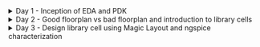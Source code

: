 <details>
  <summary> Day 1 - Inception of EDA and PDK </summary>

  # Day 1 - Inception of EDA and PDK

  <details>
    <summary> Theory </summary>


## From Software Applications to Hardware 

- Application software (Apps) enters into system software which converts the apps into binary language to be understood by hardware.
- Major components of system software are operating system, compiler, and assembler.
  
<img width="811" alt="1" src="https://github.com/sukanyasmeher/sfal-vsd/assets/166566124/d4ed9a15-c832-425f-8912-366cfc5ee863">

<img width="818" alt="2" src="https://github.com/sukanyasmeher/sfal-vsd/assets/166566124/2d06cb1b-4fff-4c71-b708-92ea05ce945a">

## SOC Design using OpenLane

### What is Process Design Kit (PDK)?
A Process Design Kit (PDK) is an essential set of documents and data files used in the design of integrated circuits (ICs). It is provided by semiconductor foundries to IC designers to ensure that their designs are manufacturable using the foundry's process technology. Here are the key components and aspects of a PDK:

1. **Design Rules**: Detailed guidelines for the physical layout of the IC. These rules ensure that the design can be reliably manufactured and meet the desired performance criteria.

2. **Device Models**: Mathematical models that describe the behavior of the transistors and other components fabricated with the specific process technology. These models are crucial for accurate circuit simulations.

3. **Technology Files**: Information about the layers and materials used in the process, such as metal layers, dielectric materials, and doping concentrations.

4. **Standard Cell Libraries**: Pre-designed and pre-characterized logic gates, flip-flops, and other fundamental building blocks. These cells are optimized for the specific process technology and are used to speed up the design process.

5. **Parameter Files**: Data for setting up simulation tools and ensuring that the simulations reflect the real-world performance of the fabricated IC.

6. **Design Verification Files**: Scripts and settings for design rule checking (DRC), layout versus schematic (LVS) checking, and other verification processes to ensure that the design meets all manufacturing requirements.

7. **Process-Specific Scripts and Tools**: Automated tools and scripts tailored for the specific process technology, which help streamline the design and verification process.

#### Importance of PDKs

- **Manufacturability**: Ensures that the designed ICs can be reliably fabricated.
- **Performance Optimization**: Helps designers optimize their designs for performance, power, and area.
- **Efficiency**: Speeds up the design process by providing pre-characterized components and automated tools.
- **Accuracy**: Improves the accuracy of simulations, leading to better predictions of the final IC performance.

#### Usage in the Design Flow

PDKs are used throughout the IC design flow, from initial schematic capture and simulation through physical layout and verification. They are essential for both custom IC designs and designs using standard cells.

### Simplified RTL-to-GDS

<img width="1150" alt="3" src="https://github.com/sukanyasmeher/sfal-vsd/assets/166566124/b5b84f28-f3f0-492d-9d15-248fd5005be8">

<img width="1145" alt="4" src="https://github.com/sukanyasmeher/sfal-vsd/assets/166566124/b5b5fad4-aa6c-47f0-86bd-f58adc3eab60">

<img width="1133" alt="5" src="https://github.com/sukanyasmeher/sfal-vsd/assets/166566124/9000684b-1c0b-492a-9f43-b34d26c7dcf1">

<img width="1133" alt="6" src="https://github.com/sukanyasmeher/sfal-vsd/assets/166566124/96915a87-3a80-4780-8262-d73963f4f005">

<img width="1131" alt="7" src="https://github.com/sukanyasmeher/sfal-vsd/assets/166566124/43391ede-6889-44f3-a227-4f56970d836d">

<img width="1129" alt="8" src="https://github.com/sukanyasmeher/sfal-vsd/assets/166566124/21edccc1-e419-461a-a063-ce35518f8d10">

<img width="1132" alt="9" src="https://github.com/sukanyasmeher/sfal-vsd/assets/166566124/711df054-dce3-4279-bbfc-2e5b6ec62467">

<img width="1130" alt="10" src="https://github.com/sukanyasmeher/sfal-vsd/assets/166566124/eed690fe-9de9-45fe-903f-89f5b5388c44">

<img width="1133" alt="11" src="https://github.com/sukanyasmeher/sfal-vsd/assets/166566124/c33b4c48-5e6d-4a2d-b46b-fbf362e622c1">

<img width="1132" alt="12" src="https://github.com/sukanyasmeher/sfal-vsd/assets/166566124/2a04ebf9-5209-42f6-bf6d-1b5348e3a323">

### OpenLane ASIC Flow

<img width="1132" alt="13" src="https://github.com/sukanyasmeher/sfal-vsd/assets/166566124/6fa1e1a1-58e4-4fd4-ba6f-82eaf4fce854">

</details>

<details>
  <summary> Lab - Download VirtualBox in MAC OS </summary>
  
</details>

<details>
  <summary> Lab - Introduction to Open Source EDA Tool - OpenLane </summary>

## Introduction to Open Source EDA Tools  - OpenLane

Refer the link for more information - https://github.com/The-OpenROAD-Project/OpenLane
  
1. The libraries are located in `/home/vsduser/Desktop/work/tools/openlane_working_dir/pdks/sky130A/libs.ref`. We will be working with `sky130_fd_sc_hd` library.
   - `sky130_fd` is skywater foundry library
   - `sc` stands for standard cell
   - `hd` stands for high density
2. Change the directory to `/home/vsduser/Desktop/work/tools/openlane_working_dir/openlane`.
3. set alias docker='docker run -it -v $(pwd):/openLANE_flow -v $PDK_ROOT:$PDK_ROOT -e PDK_ROOT=$PDK_ROOT -u
4. Invoke OpenLane using `docker` command
5. Run OpenLane in interactive mode using the command `./flow.tcl -interactive`. Without `-interactive` it will run the complete flow. But at this stage, we want to do step-by-step.
   
The screenshot after invoking is shown below

![14](https://github.com/sukanyasmeher/sfal-vsd/assets/166566124/efbb9fea-0829-42d4-bdf4-300426efdda8)

6. Command for input required package for openlane flow is
```
package require openlane 0.9
```
7. The designs are already located in the folder `/home/vsduser/Desktop/work/tools/openlane_working_dir/openlane/designs`. We will run the design `picorv32a`. The settings are present in config.tcl. However, the precedence Opnelane takes is openlane setting < config.tcl < sky130A_sky130_fd_sc_hd_config.tcl. Command to prepare the file system and design setup is
```
prep -design picorv32a
```
A new directory called `runs` is created inside `/home/vsduser/Desktop/work/tools/openlane_working_dir/openlane/designs/picorv32a`. It has all the necessary files and folder required for synthesis.  

The screenshot is shown below
![15](https://github.com/sukanyasmeher/sfal-vsd/assets/166566124/b65ebf6a-3903-4302-bcbb-15494810972f)

8. The command to run the synthesis is
   ```
   run_synthesis
   ```
   After successful synthesis, the output is shown below.
   
![16](https://github.com/sukanyasmeher/sfal-vsd/assets/166566124/73d4c00b-72d5-46bf-8330-073a184316db)

9. Next task is to find the ***flop ratio*** which is ratio of number of D flip flops and the total number of standard cells which is 1613/14876=0.10843.
 ![17](https://github.com/sukanyasmeher/sfal-vsd/assets/166566124/9bd1c07a-4af6-49e6-980e-959ef7192dec)

10. Synthesis reports are present in `/home/vsduser/Desktop/work/tools/openlane_working_dir/openlane/designs/picorv32a/runs/18-06_00-09/reports/synthesis`. The reports are
```
    total 1736
-rw-r--r-- 1 vsduser vsduser   1216 Jun 18 06:18 1-yosys_pre.stat
-rw-r--r-- 1 vsduser vsduser    866 Jun 18 06:18 1-yosys_dff.stat
-rw-r--r-- 1 vsduser vsduser  20479 Jun 18 06:19 1-yosys_4.chk.rpt
-rw-r--r-- 1 vsduser vsduser   2674 Jun 18 06:19 1-yosys_4.stat.rpt
-rw-r--r-- 1 vsduser vsduser     12 Jun 18 06:19 2-opensta_tns.rpt
-rw-r--r-- 1 vsduser vsduser     11 Jun 18 06:19 2-opensta_wns.rpt
-rw-r--r-- 1 vsduser vsduser 816771 Jun 18 06:19 2-opensta.timing.rpt
-rw-r--r-- 1 vsduser vsduser  17763 Jun 18 06:19 2-opensta.min_max.rpt
-rw-r--r-- 1 vsduser vsduser 816771 Jun 18 06:19 2-opensta.rpt
-rw-r--r-- 1 vsduser vsduser  74793 Jun 18 06:19 2-opensta.slew.rpt
```
  
</details>

</details>

<details> 
  <summary> Day 2 - Good floorplan vs bad floorplan and introduction to library cells </summary>

# Day 2 - Good floorplan vs bad floorplan and introduction to library cells

<details>
  <summary> 1 - Chip Floorplan Considerations </summary>
  
  # 1 - Chip Floorplan Considerations
  
<details>
  <summary> Theory </summary>

Following steps are considered for chip floorplan
  - Define the height and width of the core and die
  - Define the location of pre-placed cells
  - Surround the pre-placed cells with de-coupling capacitor
  - Power planning
  - Pin placement and logical cell placement blockage
    
## Utilization Factor and Aspect Ratio

Steps to define the height and width of the core and die 
- Define the netlist which is the connectivity between all the components
- Convert the symbols of gates into the physical dimension
- Find out the dimensions of standard cells (not wires as of now). Let's assume the rough dimensions of standard cells as 1unit X 1unit. Thus area is 1 sq. unit.
- With the help of this information, next, we can calculate the area occupied by the netlist on a silicon wafer. The total are occupied by this netlist will be no. of cells X 1sq. unit.
- Utilization Ration = Area occupied by netlist/Total area of the core
- Aspect Ratio = Height/ Width

<img width="1201" alt="1" src="https://github.com/sukanyasmeher/sfal-vsd/assets/166566124/41a290f0-da05-4dfd-a6d3-bc9bfb8f81c7">

<img width="1175" alt="2" src="https://github.com/sukanyasmeher/sfal-vsd/assets/166566124/04b8fadc-c5c7-4735-b685-85afcac71706">

## Concept of pre-placed cells

Steps to define the location of pre-placed cells 
- Define the combinational operation in terms of gates
- Cut them into parts, in this case may be 2 parts or 2 separate blocks. Each block will be implemented separately.
- Extend the IO pins and black box the two blocks
- Separate the black boxes as separate IPs or modules. The advantage of this is these IPs or modules can be used multiple times in the chip as required. This is the concept of re-used modules. Similarly there are other IPs available such as memory, clock gating cell, comparator, mux.
- The arrangement of these IPs in a chip is called ***Floorplanning***.
- These IPs/blocks have user-defined locations, hence are placed in chip before automated P&R and are called ***pre-placed cells***.
- Automated P&R tools place the remaining logical cells in the design onto the chip.

<img width="1168" alt="3" src="https://github.com/sukanyasmeher/sfal-vsd/assets/166566124/c6a7ba53-56cb-4d73-9c6b-62a3f1cecc8c">

<img width="1152" alt="4" src="https://github.com/sukanyasmeher/sfal-vsd/assets/166566124/3451e244-a469-418f-ba8a-1f7f2f6fc682">

<img width="1129" alt="5" src="https://github.com/sukanyasmeher/sfal-vsd/assets/166566124/2dd000f4-fdbf-4f1a-a481-f35b01b0d459">


## De-coupling capacitor

Decoupling capacitors, also known as bypass capacitors, are critical components in VLSI (Very-Large-Scale Integration) design for several reasons:

- Power Supply Stabilization: VLSI circuits can draw significant and rapidly changing amounts of current, especially during switching operations. These sudden changes can cause fluctuations in the power supply voltage. Decoupling capacitors help stabilize the voltage by providing or absorbing current as needed, ensuring a steady supply to the circuit.

- Noise Reduction: High-speed switching in VLSI circuits generates noise, which can propagate through the power supply lines and affect the performance of other parts of the chip. Decoupling capacitors filter out this high-frequency noise, reducing its impact on sensitive components.

- Signal Integrity: Variations in the power supply can lead to signal integrity issues, causing errors in data transmission and processing. Decoupling capacitors maintain a consistent voltage level, helping to preserve the integrity of signals within the chip.

- Transient Response Improvement: When a circuit suddenly switches states, the demand for current can spike. Without decoupling capacitors, the inductance and resistance in the power delivery network can prevent the power supply from responding quickly enough, leading to voltage dips. Decoupling capacitors provide the necessary current during these transitions, improving the transient response.

- Prevention of Ground Bounce and Supply Droop: Ground bounce occurs when multiple outputs switch simultaneously, causing a temporary rise in ground voltage. Similarly, supply droop happens when the supply voltage drops due to a sudden increase in current demand. Decoupling capacitors mitigate these effects by providing a local reservoir of charge.

- Reduction of Electromagnetic Interference (EMI): Switching noise can radiate as electromagnetic interference, affecting nearby circuits and systems. Decoupling capacitors help in suppressing this noise, reducing EMI.

  <img width="948" alt="6" src="https://github.com/sukanyasmeher/sfal-vsd/assets/166566124/e3553809-72a1-4a45-812d-44464929489e">

## Power Planning

Disadvantage of single power supply is shown below

<img width="1113" alt="10" src="https://github.com/sukanyasmeher/sfal-vsd/assets/166566124/4534bd64-c36d-469d-b1e2-2b89c282af42">

<img width="1169" alt="7" src="https://github.com/sukanyasmeher/sfal-vsd/assets/166566124/c5b2753b-da61-49f5-9c5e-77539ed5ba13">

<img width="1135" alt="8" src="https://github.com/sukanyasmeher/sfal-vsd/assets/166566124/4908e38f-f418-4d49-9d3f-0f8a5a3751dc">

<img width="1118" alt="9" src="https://github.com/sukanyasmeher/sfal-vsd/assets/166566124/f04a3c2e-fdd9-4fdc-b893-b2f1183aa104">

Solution is to have a power and ground supply mesh so that circuit could tap from the nearest source

<img width="1094" alt="11" src="https://github.com/sukanyasmeher/sfal-vsd/assets/166566124/5a3e8427-fb17-466d-9e9c-0d7786d5edbf">

<img width="1169" alt="12" src="https://github.com/sukanyasmeher/sfal-vsd/assets/166566124/9d16f26c-cd1b-40ad-a4bb-62b6a9fe5515">

## Pin Placement and Logical Cell Placement Blockage

Let's consider the design as shown below.

<img width="1135" alt="13" src="https://github.com/sukanyasmeher/sfal-vsd/assets/166566124/09d878a6-e0c6-45af-9cf1-32452859bc01">

Steps for pin placement and logical cell placement blockage
- The pins are placed based on where the cells are placed. Goal is to keep the pins closer.
- Clock input ports are bigger in size than the data ports. As the clock ports continuously sends signal to all the flips flops, it needs a least resistance path for clocks. And bigger the size, the lower the resistance.
- Similarly for clock output ports as we need clock signals to move out o fthe chip as fast as possible because the clock is driven continuously.
- We need to make sure that the automated P&R doesn't place any cell in the pin placement area. For this, we place the logical cell placement blockage.
- floorplan is ready for placement and routing step.

The screenshot shows how the design looks after pin placement and logical cell placement blockage.

<img width="1196" alt="14" src="https://github.com/sukanyasmeher/sfal-vsd/assets/166566124/729955ce-555b-4213-91c1-a77de7b67614">

<img width="1203" alt="15" src="https://github.com/sukanyasmeher/sfal-vsd/assets/166566124/98cfb6c8-1e33-4657-a716-51ac46208e4f">


</details>

<details>
  <summary> Lab - Floorplan using OpenLane </summary>
  
# Lab - Floorplan using OpenLane

Steps for the floorplan
1. The variables or switches for the OpenLane design flow are mentioned `README.md` inside the directory `/home/vsduser/Desktop/work/tools/openlane_working_dir/openlane/configuration/floorplan.tcl` as shown below.
 
   ![1](https://github.com/sukanyasmeher/sfal-vsd/assets/166566124/ea0c3e2f-d491-4189-bcfb-a4b41b4117fa)

2. The parameters for floorplan are set in `floorplan.tcl` in the same directory as highlighted below.
   
   ![2](https://github.com/sukanyasmeher/sfal-vsd/assets/166566124/8451a90a-e6fe-467f-a410-36db31379ab9)

3. However, the precedence Opnelane takes is openlane setting < config.tcl < sky130A_sky130_fd_sc_hd_config.tcl. A screenshot of config.tcl and sky130A_sky130_fd_sc_hd_config.tcl is shown below.
   
  ***config.tcl***
  ![7](https://github.com/sukanyasmeher/sfal-vsd/assets/166566124/49de2ce8-7581-4c06-b5c7-30cdcd69b3a9)


***sky130A_sky130_fd_sc_hd_config.tcl***   
![4](https://github.com/sukanyasmeher/sfal-vsd/assets/166566124/911b689a-60a0-4521-91e6-6cccbd291c88)

4. The command to run floorplan is `run_floorplan`and the successful completion is shown below.
   
   ![3](https://github.com/sukanyasmeher/sfal-vsd/assets/166566124/429a6363-9711-4e78-ba63-7c01e37922a5)

5. Check the floorplan by opening `picorv32a.floorplan.def` inside the directory `/home/vsduser/Desktop/work/tools/openlane_working_dir/openlane/designs/picorv32a/runs/18-06_00-09/results/floorplan`. Screenshot of picorv32a.floorplan.def is shown below.
   
   ![5](https://github.com/sukanyasmeher/sfal-vsd/assets/166566124/baf99883-95b8-474d-8bcc-6a211dc944c3)

6. Calculate the die area  
   1um = 1000 unit distance
   
   Die width = 660685/1000 = 660.685um
   
   Die height = 671405/1000 = 671.405um
   
   Area = width x height = 660.685 x 671.405 = 443587.212 um<sup>2<sup>
   
7. Next we load the generated floorplan.def in Magic tool and exploring it. Change directory to folder containing floorplan.def and then load floorplan.def in magic tool with the command
```
cd /home/vsduser/Desktop/work/tools/openlane_working_dir/openlane/designs/picorv32a/runs/18-06_00-09/results/floorplan
magic -T /home/vsduser/Desktop/work/tools/openlane_working_dir/pdks/sky130A/libs.tech/magic/sky130A.tech lef read ../../tmp/merged.lef def read picorv32a.floorplan.def &
```
The screenshot shows the layout of floorplan in Magic.
![6](https://github.com/sukanyasmeher/sfal-vsd/assets/166566124/0126182f-715b-4d91-bf07-491b5072621c)

8. Next we review the floorplan layout in Magic.
- Input and output pins are placed almost equidistant
  
  ![8](https://github.com/sukanyasmeher/sfal-vsd/assets/166566124/8a326ece-5692-4059-a024-61b213475534)

- Identify the metal of the pin by placing the cursor and type 's'. Then `tkcon` window type 'what` which shows the metal layer of the pin or port as shown below.
    ![9](https://github.com/sukanyasmeher/sfal-vsd/assets/166566124/923a61d9-ee6e-417b-a5d1-798d23b883c9)
  
- From the above figure, you can see that the decap cell locations are at the end of the row as they are set as endcap in config.tcl.
  
- Tap cells are equidistant from the diagonal tap cells as shown below. Tap cells connect the substrate (or wells) to a fixed potential, typically the power supply (VDD) or ground (VSS). This is necessary to prevent floating substrate or well potentials, which can lead to latch-up conditions or leakage currents.
  ![10](https://github.com/sukanyasmeher/sfal-vsd/assets/166566124/9016550b-5df6-4e69-95d3-1a406c63e766)

- The floorplan doesn't take into consideration the placement of standard cells. But standard cells are present here at the origin.
  ![11](https://github.com/sukanyasmeher/sfal-vsd/assets/166566124/05efd79c-d147-4c5c-8b1e-2f187419971e)

- If changes are needed for the design, it is always prefered to make it at `sky130A_sky130_fd_sc_hd_config.tcl` level.
  
</details>
  
</details>

<details>
  <summary> 2 - Library Binding and Placement </summary>

  # 2 - Library Binding and Placement

  <details>
  <summary> Theory </summary>

  The following steps are considered for library binding and placement
  - Bind netlist with physical cells
  - Placement of the cells on the floorplan
  - Optimize placement using estimated wire length and capacitance
  
  ## Netlist binding and initial place design

Steps for netlist binding and initial place design
- Give the cells physical dimensions (width and height). The cells are present in a library which includes physical information, timing information such as delay information, and required condition of the cells. The library has different flavors of each cell.
- Place the netlist onto the floorplan. the netlsit contains connectivity information of the design.
- Placement makes sure that the pre-placed locations are not affected. There will be no cells placed in these locations.
- Place the FF cells closer to the IO pins and combinational cells close to FF. This way we can maintain the timing requirements. Sometimes the cells are abutted which is a good example of high frequency circuits.

<img width="1198" alt="16" src="https://github.com/sukanyasmeher/sfal-vsd/assets/166566124/97c2f68f-8841-4525-b686-1667d8835429">

<img width="1209" alt="17" src="https://github.com/sukanyasmeher/sfal-vsd/assets/166566124/33e076e1-9c1c-4680-8677-5178942d1cfa">

<img width="1205" alt="18" src="https://github.com/sukanyasmeher/sfal-vsd/assets/166566124/efd7fe1d-a74d-432b-8bc0-d516f44c7ec4">

## Optimize placement using estimated wire length and capacitance

Steps to optimize placement using estimated wire length and capacitance
- We estimate the wire length and capacitance and insert repeaters (buffers) based on that. If the wire length is longer, both the capacitance and resistance increase. This way signal integrity is maintained. This tradeoff with the area.
- No repeater is inserted if the wire length and capacitance are not large.
- Since there are no clocks yet, verify if the data path is correct considering the ideal clock such as setup timing analysis. Hold timing analysis is irrelevant without a clock.

  <img width="1206" alt="19" src="https://github.com/sukanyasmeher/sfal-vsd/assets/166566124/150f3124-0560-4706-96c4-cb02315aa5fa">

</details>

<details>
  <summary> Lab - Congestion aware placement using RePlAce </summary>

  ## Congestion-aware placement using RePlAce
  - Placement happens in two stages
      - Global placement - Main objective is reduce the wire length. In OpenLane we used half half-perimeter wire length (HPWL)
      - Detailed placement
  - Standard cells are placed in rows, abutted with each other and there should be no overlap. this is called legalization, which is important for timing point.
  - Global placement - We need to converge overflow. As the overflow value decreases, the design is converged.

1. Run the congestion aware placement using the command `run_placement` the result is shown below
   ![12](https://github.com/sukanyasmeher/sfal-vsd/assets/166566124/1b96b9dd-9c0c-414f-83ab-7eeb83408a44)

2. Open generated placement.def in magic tool using the following commands
    ```
    cd /home/vsduser/Desktop/work/tools/openlane_working_dir/openlane/designs/picorv32a/runs/06-04_16-22/results/placement
    magic -T /home/vsduser/Desktop/work/tools/openlane_working_dir/pdks/sky130A/libs.tech/magic/sky130A.tech lef read ../../tmp/merged.lef def read picorv32a.placement.def & 
    ```
    The placement of cells in placement.def are shown below
    ![13](https://github.com/sukanyasmeher/sfal-vsd/assets/166566124/1c38d4fe-1feb-42eb-b21b-ab9beb7a5301)

3. If we zoom in, we can see the standard cells are correctly places on the rows and not overlaping each other.
   ![14](https://github.com/sukanyasmeher/sfal-vsd/assets/166566124/c327919d-4fb4-4be0-9d54-37b60554a7f7)

4. Power and ground are usually created during floorplan. But in OpenLane it is created during CTS. 

</details>

</details>

<details>
  <summary> 3 - Cell Design and Characterization Flow </summary>

  # 3 - Cell Design and Characterization Flow
  <details>
    <summary> Theory </summary>

  Cell design flow involves 3 steps
  - Inputs
  - Design steps
  - Outputs
    
  ## Inputs for cell design flow

  Inputs for cell design flow are 
  - Process design kit (PDK) including DRC and LVS rules
  - Spice models
  - Library and user-defined specs like cell height, width, supply voltage,metal layers, pin locations, drawn gate length etc

Cell height is defined by the separation between the power and ground rails.  
Cell width is defined by the drive strength of the cell.
  
<img width="1136" alt="20" src="https://github.com/sukanyasmeher/sfal-vsd/assets/166566124/85001ef0-6f8a-4aed-8f54-ee130bb23ac1">

<img width="1152" alt="21" src="https://github.com/sukanyasmeher/sfal-vsd/assets/166566124/881d06d2-2d8a-4e4b-bbe8-8f9b0076705b">

<img width="1155" alt="22" src="https://github.com/sukanyasmeher/sfal-vsd/assets/166566124/f622f6c9-9603-40a9-8233-0f93ca2f2e04">

<img width="1154" alt="23" src="https://github.com/sukanyasmeher/sfal-vsd/assets/166566124/08aebbd2-a9a4-4043-93a3-8c3008c675c9">

## Design steps for cell design flow

Design steps for cell design flow are
- Circuit design
- Layout design
- Characterization

Circuit design involves 2 steps:
1) Implement the functionality itself using CMOS or other technology
2) Model the PMOS and NMOS in such a fashion to meet library requirements
   
Both of them are based on spice simulation. The output we get from circuit design is called ***circuit description language*** or CDL.

<img width="1143" alt="24" src="https://github.com/sukanyasmeher/sfal-vsd/assets/166566124/0ea739e4-c582-472a-8d13-f87c3031288e">

Layout design involves the following steps:
1) Get the function implemented through MOS transistors or PMOS and NMOS connections
2) Get the NMOS and PMOS network graph
3) Obtain the Euler's path - path traced only once
4) Draw the stick diagram
5) Convert the stick diagram to layout adhering to layout rules (DRC) from the foundry
6) Extract the parasitics and characterize it in terms of timing

The output of layout design is GDSII, LEF and extracted spice netlist (.cir) which is after parasitic extraction.

 <img width="1161" alt="25" src="https://github.com/sukanyasmeher/sfal-vsd/assets/166566124/f1f3d7f2-3555-41b3-af66-c8d9b23d6bfd">

Characterization flow involves the following steps:
1) Read in the models for PMOS and NMOS
2) Read the extracted spice netlist
3) Recognize the behavior of buffer (2 inverters in series)
4) Read the sub-circuit of inverter
5) Attach the necessary power sources
6) Apply the stimulus
7) Provide the necessary output capacitance or load
8) Provide the necessary simulation command (like .tran, .dc)

Characterization software is called ***GUNA*** which takes the input from step 1 to 8 in a configuration file. Characterization is further divided into timing characterization, power characterization, and noise characterization. 
The output of characterization is timing, noise, power .libs, function.

<img width="1184" alt="26" src="https://github.com/sukanyasmeher/sfal-vsd/assets/166566124/7511ebeb-22c5-4071-8742-4f083d036dad">

  </details>
  
</details>

<details>
  <summary> 4 - General Timing Characterization Parameters </summary>
  
# 4 - General Timing Characterization Parameters

<details>
  <summary> Theory </summary>

  ## Timing threshold definations
  Different timing threshold definations are 
  - slew_low_rise_thr -  calculate the slope or slew of the particular waveform at the lower side towards 0. Typical value is 20% of VDD.
  - slew_high_rise_thr - calculate the slope or slew of the particular waveform at the higher side towards VDD. Typical value is 80% of VDD.
  - slew_low_fall_thr - Typical value is 20%
  - slew_high_fall_thr - Typical value is 80%
  - in_rise_thr - Typical value is 50%
  - in_fall_thr - Typical value is 50%
  - out_rise_thr - Typical value is 50%
  - out_fall_thr - Typical value is 50%

    <img width="1151" alt="27" src="https://github.com/sukanyasmeher/sfal-vsd/assets/166566124/043ed329-5ec8-4c47-99c8-e53cdb145d9d">

    ## Propagation delay
    Propagation delay = time(out_x_thr)-time(in_x_thr)
    
    <img width="1154" alt="28" src="https://github.com/sukanyasmeher/sfal-vsd/assets/166566124/2550b95b-c2d3-4bac-8c6a-f276e6cda715">

    ## Transition time
    <img width="1127" alt="29" src="https://github.com/sukanyasmeher/sfal-vsd/assets/166566124/4a83b775-1140-4945-9c62-031215aa2ddf">

  
</details>
  
</details>

</details>

<details>
  <summary> Day 3 - Design library cell using Magic Layout and ngspice characterization </summary>

  # Day 3 - Design library cell using Magic Layout and ngspice characterization

<details> 
    <summary> 1- Labs for CMOS inverter ngspice simulations </summary>

  # 1- Labs for CMOS inverter ngspice simulations

<details>
  <summary> Theory </summary>

## CMOS Inverter SPICE deck
![1](https://github.com/sukanyasmeher/sfal-vsd/assets/166566124/f10dd884-43a6-4f5c-971e-94b6a6414b7f)

![2](https://github.com/sukanyasmeher/sfal-vsd/assets/166566124/e916c6d7-efc0-4e06-b88d-dc0301a25fe3)

![3](https://github.com/sukanyasmeher/sfal-vsd/assets/166566124/ed41ad48-fa61-456c-9a1f-ff2eb0982370)

![4](https://github.com/sukanyasmeher/sfal-vsd/assets/166566124/83c51aa1-4cf8-4492-8868-02c0ddc43a6c)

Parameters that define the robustness of CMOS inverter
- Switching threshold, Vm - It is a point at which Vin = Vout (or Vgs = Vds). It is the point where both NMOS and PMOS are ON or in saturation region leading to leakage current. The screenshots below shows the Vm for two different sizes of inverters.

![5](https://github.com/sukanyasmeher/sfal-vsd/assets/166566124/1ee941c6-3d6e-4ac5-b3ff-eab0234330ca)

![6](https://github.com/sukanyasmeher/sfal-vsd/assets/166566124/99c413d9-3d48-4e5a-a90b-9df4bc2aa9c3)

</details>

<details>
  <summary> Lab </summary>

Steps to open the CMOS Inverter layout in Magic  
1. Change the directory to OpenLane directory  where the lab will be done `/home/vsduser/Desktop/work/tools/openlane_working_dir/openlane`.
2. Clone the repository https://github.com/nickson-jose/vsdstdcelldesign which has custom inverter design into the directory
   ```
   git clone https://github.com/nickson-jose/vsdstdcelldesign
   ```
3. Change into working repository directory with the command `cd vsdstdcelldesign`.
4. Copy magic tech file to the repo directory for easy access and which will be used to open the layout. The command is
   ```
   cp /home/vsduser/Desktop/work/tools/openlane_working_dir/pdks/sky130A/libs.tech/magic/sky130A.tech .
   ```
 5. Command to open custom inverter layout in magic
    ```
    magic -T sky130A.tech sky130_inv.mag &
    ```
    The layout of CMOS inverter is shown below.
    <img width="1255" alt="7" src="https://github.com/sukanyasmeher/sfal-vsd/assets/166566124/fc261c69-1857-4978-a410-7e5ef7f8af87">

</details>
    
</details>

<details>
  <summary> 2 - Inception of Layout and CMOS fabrication process </summary>

  # 2 - Inception of Layout and CMOS fabrication process
<details>
  <summary> Theory </summary>

  ## Steps to create a 16-mask CMOS process
  
  ### 1. Select a substrate 
  We created a P-type substrate
  <img width="1186" alt="1" src="https://github.com/sukanyasmeher/sfal-vsd/assets/166566124/afb7c637-4db5-409f-8aaf-db42698d56f8">
  
  ### 2. Create active region for transistors
  
  <img width="1179" alt="2" src="https://github.com/sukanyasmeher/sfal-vsd/assets/166566124/8aa1bf52-165d-47e0-8971-a4c1559a9e86">
  
 <img width="1194" alt="3" src="https://github.com/sukanyasmeher/sfal-vsd/assets/166566124/42050dd2-7780-4025-9a0a-813deb42718a">
 
 <img width="1184" alt="4" src="https://github.com/sukanyasmeher/sfal-vsd/assets/166566124/d44fb068-e4a4-4e7e-9844-34eb683074ed">
 
<img width="1192" alt="5" src="https://github.com/sukanyasmeher/sfal-vsd/assets/166566124/fcd5caa9-3edb-4ce1-a57f-a2c118e9ef41">

<img width="1193" alt="6" src="https://github.com/sukanyasmeher/sfal-vsd/assets/166566124/61706cbc-afd3-4e14-aa58-1a8cce879f1b">

<img width="1176" alt="7" src="https://github.com/sukanyasmeher/sfal-vsd/assets/166566124/43ffe86b-4bb3-4482-ab10-cd2889b2e5fd">

<img width="1189" alt="8" src="https://github.com/sukanyasmeher/sfal-vsd/assets/166566124/71648f7a-142f-4aba-a80a-ef330800ccf1">

<img width="1187" alt="9" src="https://github.com/sukanyasmeher/sfal-vsd/assets/166566124/88c60c55-99d0-4e0b-a0dc-91cf49cadaf0">

### 3. N-well and P-well formation
<img width="1155" alt="10" src="https://github.com/sukanyasmeher/sfal-vsd/assets/166566124/01fa1998-54f2-4ba0-aa71-122b006ea68e">

<img width="1170" alt="11" src="https://github.com/sukanyasmeher/sfal-vsd/assets/166566124/c8189073-c7f6-43b5-a2d0-715f75f96ff7">

<img width="1143" alt="12" src="https://github.com/sukanyasmeher/sfal-vsd/assets/166566124/38431f85-47c4-4cbc-bbde-f336609bbd73">

<img width="1108" alt="13" src="https://github.com/sukanyasmeher/sfal-vsd/assets/166566124/db6e4963-e682-4cce-9fca-4749ad037ae8">

<img width="1135" alt="14" src="https://github.com/sukanyasmeher/sfal-vsd/assets/166566124/0f956753-89ee-4af5-9393-b9847bb39417">

<img width="1138" alt="15" src="https://github.com/sukanyasmeher/sfal-vsd/assets/166566124/9d9890ca-920e-49e9-9457-62f7a61eb7c3">

<img width="1142" alt="16" src="https://github.com/sukanyasmeher/sfal-vsd/assets/166566124/b697dbf9-7eed-4218-9307-13f644ce7fe6">

<img width="1126" alt="17" src="https://github.com/sukanyasmeher/sfal-vsd/assets/166566124/9f62b57a-17c3-43a9-9660-e0d3543f351a">

<img width="1116" alt="18" src="https://github.com/sukanyasmeher/sfal-vsd/assets/166566124/d06f3400-69f5-4848-bb98-608380ce24e8">

<img width="1110" alt="19" src="https://github.com/sukanyasmeher/sfal-vsd/assets/166566124/24101fd8-20f9-46b0-a3e9-8aee221f805e">

### 4. Formation of 'gate'

<img width="1197" alt="20" src="https://github.com/sukanyasmeher/sfal-vsd/assets/166566124/b21e54fa-9ed6-4f3f-809a-80d3d9475ea0">

<img width="1213" alt="21" src="https://github.com/sukanyasmeher/sfal-vsd/assets/166566124/2b7a76f0-94d7-43e1-8251-e779e3408ab1">

<img width="1167" alt="22" src="https://github.com/sukanyasmeher/sfal-vsd/assets/166566124/50f51fea-b45c-480d-a31e-3d032a69c1b5">

<img width="1139" alt="23" src="https://github.com/sukanyasmeher/sfal-vsd/assets/166566124/54ac8017-7cd5-49f1-ade7-901035a6b2b5">

<img width="1103" alt="24" src="https://github.com/sukanyasmeher/sfal-vsd/assets/166566124/398b0819-8dc9-4482-9995-6c9069464d65">

<img width="1148" alt="25" src="https://github.com/sukanyasmeher/sfal-vsd/assets/166566124/76da2515-3088-450c-a1c8-85328d0d3b55">

<img width="1158" alt="26" src="https://github.com/sukanyasmeher/sfal-vsd/assets/166566124/f3771b28-829d-4bcd-93f0-97e170f4cda2">

<img width="1157" alt="27" src="https://github.com/sukanyasmeher/sfal-vsd/assets/166566124/87575fab-0c41-4b1c-88ad-b92a828cbc60">

<img width="1127" alt="28" src="https://github.com/sukanyasmeher/sfal-vsd/assets/166566124/8455865e-81ba-44d5-b87f-3697c6d71361">

<img width="1151" alt="29" src="https://github.com/sukanyasmeher/sfal-vsd/assets/166566124/cdec34a9-d921-4c34-a578-76b4ab64ab92">

<img width="1136" alt="30" src="https://github.com/sukanyasmeher/sfal-vsd/assets/166566124/52542172-9f62-4065-91a2-cadf9baed133">

<img width="1107" alt="31" src="https://github.com/sukanyasmeher/sfal-vsd/assets/166566124/7876361c-d9e0-405d-8e6f-c6e346599dbb">

### 5. Lightly doped drain (LDD) formation

<img width="1136" alt="32" src="https://github.com/sukanyasmeher/sfal-vsd/assets/166566124/8ab0f376-7765-4bf5-8ae5-0e13816e4e81">

<img width="1195" alt="33" src="https://github.com/sukanyasmeher/sfal-vsd/assets/166566124/d13ea9ec-eb1f-4437-8a0c-45c2b9cde2c0">

<img width="1178" alt="34" src="https://github.com/sukanyasmeher/sfal-vsd/assets/166566124/0a1d09de-1501-4746-94d0-5494f198571c">

<img width="1168" alt="35" src="https://github.com/sukanyasmeher/sfal-vsd/assets/166566124/52d29ca9-1bbe-48df-9a25-6e9f277bd67b">

<img width="1128" alt="36" src="https://github.com/sukanyasmeher/sfal-vsd/assets/166566124/60fcb011-7102-4e9b-b821-5e95a19287ba">

<img width="1137" alt="37" src="https://github.com/sukanyasmeher/sfal-vsd/assets/166566124/99051d30-f771-4e78-8116-3807c53ec37e">

<img width="1100" alt="38" src="https://github.com/sukanyasmeher/sfal-vsd/assets/166566124/4c40a567-c538-4a52-88e9-fa972c249fab">

<img width="1103" alt="39" src="https://github.com/sukanyasmeher/sfal-vsd/assets/166566124/4d8b58da-528f-4e75-aaf3-699ba1e147c4">

<img width="1085" alt="40" src="https://github.com/sukanyasmeher/sfal-vsd/assets/166566124/3a7a9aaf-4e7a-4c2a-af8b-9a0f688e5405">

<img width="1101" alt="41" src="https://github.com/sukanyasmeher/sfal-vsd/assets/166566124/0115ef35-d0ff-46e1-8fa0-445c2248be95">

### 6. Source and drain formation

<img width="1128" alt="42" src="https://github.com/sukanyasmeher/sfal-vsd/assets/166566124/8d53c1ee-bba2-4c5d-960b-382587e511f7">

<img width="1082" alt="43" src="https://github.com/sukanyasmeher/sfal-vsd/assets/166566124/85e582de-794e-4bf1-bd6f-1b768e576e42">

<img width="1123" alt="44" src="https://github.com/sukanyasmeher/sfal-vsd/assets/166566124/d2fabc77-0971-406c-b38c-ff3cd58ad1ec">

<img width="1108" alt="45" src="https://github.com/sukanyasmeher/sfal-vsd/assets/166566124/c18daf15-a32a-45c9-a0f5-9828c1c2817d">

<img width="1122" alt="46" src="https://github.com/sukanyasmeher/sfal-vsd/assets/166566124/1aa0326b-aea4-4b82-8dc5-a254d9e1cbad">

<img width="1071" alt="47" src="https://github.com/sukanyasmeher/sfal-vsd/assets/166566124/08b3444c-6ee8-4cf4-8744-b67a6e4e1f54">

<img width="1130" alt="48" src="https://github.com/sukanyasmeher/sfal-vsd/assets/166566124/c14f87d9-4076-4feb-b477-6d291f81f27d">

<img width="1082" alt="49" src="https://github.com/sukanyasmeher/sfal-vsd/assets/166566124/ddbe6964-d172-46a9-ad53-b77b881e031a">

### 7. Local interconnect formation

<img width="1102" alt="50" src="https://github.com/sukanyasmeher/sfal-vsd/assets/166566124/9dc8fc30-ecaf-4b1c-864d-b8a0f057c60d">

<img width="1111" alt="51" src="https://github.com/sukanyasmeher/sfal-vsd/assets/166566124/876f3086-dac0-4f1c-aa4d-038ef9ec7276">

<img width="1111" alt="52" src="https://github.com/sukanyasmeher/sfal-vsd/assets/166566124/b378d992-c395-4775-8fb3-15a758dfdfde">

<img width="1073" alt="53" src="https://github.com/sukanyasmeher/sfal-vsd/assets/166566124/ff5afc57-e110-4780-9e91-0aac6a8556fa">

<img width="1051" alt="54" src="https://github.com/sukanyasmeher/sfal-vsd/assets/166566124/de02f89b-1cf6-4c30-b9d1-efaf706bfe3d">

<img width="1171" alt="55" src="https://github.com/sukanyasmeher/sfal-vsd/assets/166566124/85040eb5-65fd-44ae-8d32-740c6abb316c">

<img width="1123" alt="56" src="https://github.com/sukanyasmeher/sfal-vsd/assets/166566124/a7e7ff6e-3e24-425c-a0c5-9314b0d126ba">

<img width="1102" alt="57" src="https://github.com/sukanyasmeher/sfal-vsd/assets/166566124/5b091f7b-ef42-4f93-be66-ddd1b1fed621">

<img width="1163" alt="58" src="https://github.com/sukanyasmeher/sfal-vsd/assets/166566124/6fbc55c1-451b-4624-8c67-5ed984b6c12e">

<img width="1122" alt="59" src="https://github.com/sukanyasmeher/sfal-vsd/assets/166566124/f0763fd2-c228-4b89-b001-7df3be83b2af">

<img width="1139" alt="60" src="https://github.com/sukanyasmeher/sfal-vsd/assets/166566124/29b5e182-0577-47aa-9515-82c8779f3581">

### 8. Higher level metal formation

<img width="1092" alt="61" src="https://github.com/sukanyasmeher/sfal-vsd/assets/166566124/3189807c-8aa5-4d3a-8776-6e36fad599fe">

<img width="1112" alt="62" src="https://github.com/sukanyasmeher/sfal-vsd/assets/166566124/1b6266c4-3fc7-408e-a6d5-4f3369b1bd70">

<img width="1024" alt="63" src="https://github.com/sukanyasmeher/sfal-vsd/assets/166566124/08cd3952-6d65-4aa5-8bca-1425a6d372ea">

<img width="1050" alt="64" src="https://github.com/sukanyasmeher/sfal-vsd/assets/166566124/456e1117-5be0-44c2-a13f-45306dab6f94">

<img width="1142" alt="65" src="https://github.com/sukanyasmeher/sfal-vsd/assets/166566124/025666d7-8e47-4b36-aa10-b041c136f6f3">

<img width="1184" alt="66" src="https://github.com/sukanyasmeher/sfal-vsd/assets/166566124/fdacdbc2-fcfb-4e5d-995d-0058e4aa4d5f">

<img width="1080" alt="67" src="https://github.com/sukanyasmeher/sfal-vsd/assets/166566124/95e95933-b588-46ef-a8e4-0bfd0ed8beb2">

<img width="1114" alt="68" src="https://github.com/sukanyasmeher/sfal-vsd/assets/166566124/781ea214-9ff8-4a68-91b1-7a4824481ed2">

<img width="1120" alt="69" src="https://github.com/sukanyasmeher/sfal-vsd/assets/166566124/4e76d90c-f92e-439a-9278-90c0153d04a2">

<img width="1177" alt="70" src="https://github.com/sukanyasmeher/sfal-vsd/assets/166566124/1a6a2b20-5d16-49f6-a449-3c9d72d64f40">

<img width="1188" alt="71" src="https://github.com/sukanyasmeher/sfal-vsd/assets/166566124/d550aef9-43ed-4e7d-ab0d-a8c83a7de5d2">

<img width="1170" alt="72" src="https://github.com/sukanyasmeher/sfal-vsd/assets/166566124/3a44e624-8d7e-413a-8cb0-d3a47ac012cf">

<img width="993" alt="73" src="https://github.com/sukanyasmeher/sfal-vsd/assets/166566124/b3d68647-0774-4f4f-ba4a-1441346ed2b1">

</details>

<details>
  <summary> Lab -  Introduction to Sky130 basic layers layout and LEF using inverter </summary>

  Steps to identify various layers in the CMOS inverter layout
  
  1. To identify NMOS, keep the mouse pointer around the n-diffusion layer (green) and press `s`. In `tkcon` type `what`. It outputs NMOS pointing to the device in the layout as shown below.
     <img width="1262" alt="8" src="https://github.com/sukanyasmeher/sfal-vsd/assets/166566124/64ac35ba-8460-4aab-8097-24aed040fc05">
     
  2. To identify PMOS, keep the mouse pointer around the p-device layer (red) and press `s`. In `tkcon` type `what`. It outputs PMOS pointing to the device in the layout as shown below.
     <img width="1260" alt="9" src="https://github.com/sukanyasmeher/sfal-vsd/assets/166566124/beea843c-efcc-445c-b1f0-303d440863e7">
     
  3. According to the definition, source of PMOS should be connected to VDD and source of NMOS should be connected to GND. For PMOS source connectivity check, keep the cursor on the source contact of PMOS and press `s` three times. The connection between PMOS source and VDD is highlighted as shown below.
     <img width="1257" alt="10" src="https://github.com/sukanyasmeher/sfal-vsd/assets/166566124/51eedaa9-9964-4136-a17b-018a4e1a63f3">

  4. For NMOS source connectivity check, keep the cursor on the source contact of NMOS and press `s` two times. The connection between NMOS source and GND is highlighted as shown below.
     <img width="1258" alt="11" src="https://github.com/sukanyasmeher/sfal-vsd/assets/166566124/c2a1f51f-1fb1-4c64-91c8-0320c70c49c0">
     
 The inverter from scratch is described in https://github.com/nickson-jose/vsdstdcelldesign
  
</details>

<details>
    <summary>  Lab - Steps to create standard cell layout and extract spice netlist </summary>
    

Steps to verify the DRC errors and extract the spice netlist

1. Magic Tool is an interactive DRC platform. Select the design by typing `s` and move your mouse to create a box. Press `Control+D` to delete the layer and you will see DRC error shown below. You can see DRC reports in `tkcon` window.
   
   <img width="1257" alt="12" src="https://github.com/sukanyasmeher/sfal-vsd/assets/166566124/0ffaef68-1a9f-4a4d-bfc9-8f1c1a59485b">

2. Next we extract the spice netlist. For this, type the following command in `tkcon` window to extract sky130_inv into sky130_inv.ext in present working directory. 
   ```
   extract all
   ```
   The sky130_inv.ext file is shown below
   <img width="1046" alt="13" src="https://github.com/sukanyasmeher/sfal-vsd/assets/166566124/6126b232-f2f5-4768-a265-250efc649563">
   
3.  Command to enable the parasitic extraction with resistors and capacitors before converting ext to spice. No new file is created.
    ```
    ext2spice cthresh 0 rthresh 0
    ```
4. Command to convert .ext file to .spice file
   ```
   ext2spice
   ```
   The sky130_inv.spice file is shown below
   <img width="1606" alt="14" src="https://github.com/sukanyasmeher/sfal-vsd/assets/166566124/37cdf165-d0d0-4abf-847f-b7a7e6aef067">


</details>

</details>

<details>
  <summary> 3 - Sky130 Tech File Labs</summary>
  
  # 3 - Sky130 Tech File Labs

  <details> 
    <summary> Lab 1 - Lab steps to create final SPICE deck using Sky130 tech </summary>
    
1. Details on the netlist
<img width="1606" alt="14" src="https://github.com/sukanyasmeher/sfal-vsd/assets/166566124/7e95641f-a697-48e3-91aa-eec545b94a22">

- nfet stands for NMOS, Y- drain, A-gate, VGND-source, VGND-substrate
- pfet stands for PMOS, Y- drain, A-gate, VPWR-source, VPWR-substrate

2. Edit the dimension of scale in the netlist (sky130_inv.spice) to the dimension of the box which is 0.01um
     ```
    .option scale=0.01u
    ```
3. Include the PMOS and NMOS lib files in the netlist file as shown below
    ```
    .include ./libs/pshort.lib
    .include ./libs/nshort.lib
    ```
4. Since we are trying to include the controls for transient analysis, comment out the lines `.subckt` and `.ends` with //. Add a definition for the supply voltage and ground as shown below
    ```
    VDD VPWR 0 3.3V
    VSS VGND 0 0V
    ```
5. Add the definition for input source as shown below
   ```
    Va A VGND PULSE(0V 3.3V 0 0.1ns 0.1ns 2ns 4ns)
    ```
6. Specify the type of analysis to be performed. We are doing transient analysis in this case.
   ```
    .tran 1n 20n
    .control
    run
    .endc
    .end
    ```
7. Specify the correct model names for NMOS and PMOS by checking the names in model files.
    <img width="1039" alt="15" src="https://github.com/sukanyasmeher/sfal-vsd/assets/166566124/b7b70435-cede-435a-9991-8736409461f3">

    The changed syntax is mentioned below
      ```
      X0 Y A VGND VGND nshort_model.0 ad=1.44n pd=0.152m as=1.37n ps=0.148m w=35 l=23
      X1 Y A VPWR VPWR pshort_model.0 ad=1.44n pd=0.152m as=1.52n ps=0.156m w=37 l=23
      ```
8. The command to run the netlist in NGspice is shown below along with the screenshot of succeesful run.
    ```
    cd /home/vsduser/Desktop/work/tools/openlane_working_dir/openlane/vsdstdcelldesign
    ngspice sky130_inv.spice
    ```

 ## Debugging errors

1. While running ngspice there were some errors such as shown below. Ngspice was installed using the command.
    ```
    Command 'ngspice' not found, but can be installed with:
    sudo apt install ngspice
    ```
2. When the command `ngspice sky130_inv.spice` was run, there were some error for not able to correctly recognize the models for NMOS and PMOS as shown below.
    ```
    ******
    ** ngspice-27 : Circuit level simulation program
    ** The U. C. Berkeley CAD Group
    ** Copyright 1985-1994, Regents of the University of California.
    ** Please get your ngspice manual from http://ngspice.sourceforge.net/docs.html
    ** Please file your bug-reports at http://ngspice.sourceforge.net/bugrep.html
    ** Creation Date: Tue Dec 26 17:10:20 UTC 2017
    ******

    Circuit: * spice3 file created from sky130_inv.ext - technology: sky130a

    Error: unknown subckt: x0 y a vgnd vgnd nshort_model.0 w=35 l=23
    ```
    This was corrected by providing appropriate names to NMOS and PMOS as highlighted below. The reference for this is taken from the tutorial video as well as from https://github.com/Subhasis-Sahu/VSD_Digital_SoC_Design?tab=readme-ov-file.
    ```
    M1001 Y A VGND VGND nshort_model.0 ad=1.44n pd=0.152m as=1.37n ps=0.148m w=35 l=23
    M1000 Y A VPWR VPWR pshort_model.0 ad=1.44n pd=0.152m as=1.52n ps=0.156m w=37 l=23
    ```
After this, the command runs successfully as shown below.

<img width="1078" alt="16" src="https://github.com/sukanyasmeher/sfal-vsd/assets/166566124/9e098d69-0cc4-4b95-a70e-93501fa5e104">


</details>

<details>
  <summary> Lab 2 - Lab steps to characterize inverter using sky130 model files </summary>

1. Next we want to plot the output vs time with respect to the input. The syntax is
   ```
   plot y vs time a
   ```
2. However there's a big spike during the falling edge of the output signal as shown below. So the output load C3 is increased from 0.257pF to 2pF
<img width="1510" alt="17" src="https://github.com/sukanyasmeher/sfal-vsd/assets/166566124/1950ab3f-1d6a-4a95-ae16-ae82413148af">

The output after increasing the load is shown below
<img width="1497" alt="18" src="https://github.com/sukanyasmeher/sfal-vsd/assets/166566124/761c9b8a-a574-4fe2-8bba-6d76f48098f7">
3. Next we move on to characterizing a cell on these 4 parameters
  - Rise transition time = Time taken for signal to rise from 20% of final value to 80% of final value
  - Fall transition time = Time taken for signal to fall from 80% of the final value to 20% of final value 
  - Rise cell delay = Time taken for output to rise to 50% - Time taken for input to fall to 50%
  - Fall cell delay = Time taken for output to fall to 50% - Time taken for input to rise to 50%

To check the rise transition time
- 20% of 3.3V=0.66V at time 2.18ns
- 80% of 3.3V=2.64V at time 2.24ns
- So rise time is 2.24-2.18=0.06ns

Time at 20% of 3.3V 
<img width="1493" alt="19" src="https://github.com/sukanyasmeher/sfal-vsd/assets/166566124/9359060a-9577-4a4c-9edb-40a1ac834a29">
Time at 80% of 3.3V
<img width="1482" alt="20" src="https://github.com/sukanyasmeher/sfal-vsd/assets/166566124/a4f67105-4583-4dc0-863a-8ed6366d7b6b">

To check the rise cell delay we check the time at 50% of 3.3V (1.65V) for both input and output which is 2.207ns-2.149ns=0.058ns or 58ps.the snapshot of capture is provided below.
<img width="1494" alt="21" src="https://github.com/sukanyasmeher/sfal-vsd/assets/166566124/a96421f1-51a4-4988-9fc2-f6e821648e2a">

All these characterizations are at room temperature i.e, 27C.
   
</details>
<details>
  <summary> Lab 3 - Lab introduction to Magic tool options and DRC rules </summary>



  
</details>
  
</details>
  
</details>


